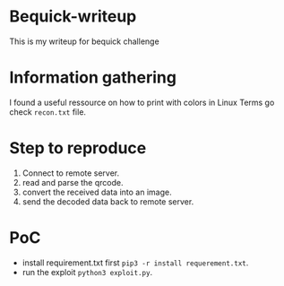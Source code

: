 # Bequick-writeup

This is my writeup for bequick challenge 

# Information gathering 

I found a useful ressource on how to print with colors in Linux Terms go check `recon.txt` file.

# Step to reproduce

1. Connect to remote server.
2. read and parse the qrcode.
3. convert the received data into an image.
4. send the decoded data back to remote server.

# PoC

- install requirement.txt first `pip3 -r install requerement.txt`.
- run the exploit `python3 exploit.py`.

